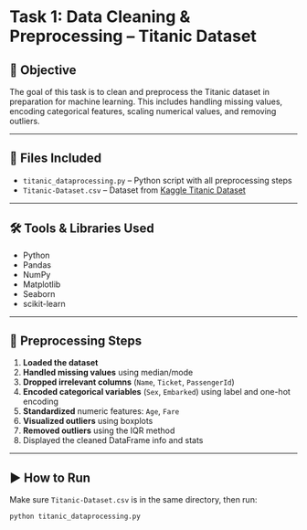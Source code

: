 # Task 1: Data Cleaning & Preprocessing – Titanic Dataset

## 🎯 Objective
The goal of this task is to clean and preprocess the Titanic dataset in preparation for machine learning. This includes handling missing values, encoding categorical features, scaling numerical values, and removing outliers.

---

## 📁 Files Included
- `titanic_dataprocessing.py` – Python script with all preprocessing steps
- `Titanic-Dataset.csv` – Dataset from [Kaggle Titanic Dataset](https://www.kaggle.com/datasets/yasserh/titanic-dataset)

---

## 🛠️ Tools & Libraries Used
- Python
- Pandas
- NumPy
- Matplotlib
- Seaborn
- scikit-learn

---

## 📌 Preprocessing Steps
1. **Loaded the dataset**
2. **Handled missing values** using median/mode
3. **Dropped irrelevant columns** (`Name`, `Ticket`, `PassengerId`)
4. **Encoded categorical variables** (`Sex`, `Embarked`) using label and one-hot encoding
5. **Standardized** numeric features: `Age`, `Fare`
6. **Visualized outliers** using boxplots
7. **Removed outliers** using the IQR method
8. Displayed the cleaned DataFrame info and stats

---

## ▶️ How to Run
Make sure `Titanic-Dataset.csv` is in the same directory, then run:
```bash
python titanic_dataprocessing.py